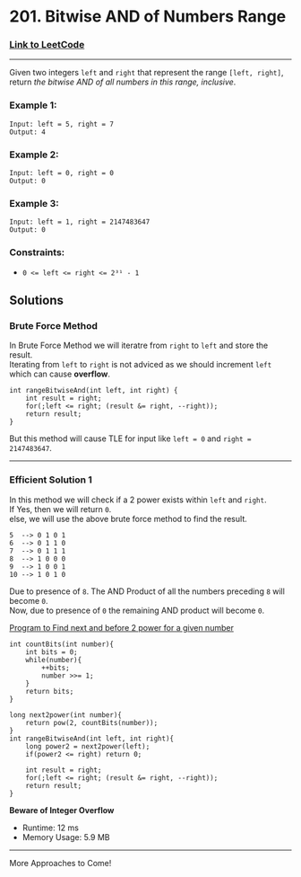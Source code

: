 # 201. Bitwise AND of Numbers Range

### <a href=https://leetcode.com/problems/bitwise-and-of-numbers-range/>Link to LeetCode</a>
---
Given two integers `left` and `right` that represent the range `[left, right]`,<br> 
return _the bitwise AND of all numbers in this range, inclusive_.

### **Example 1:**
```
Input: left = 5, right = 7
Output: 4
```

### **Example 2:**
```
Input: left = 0, right = 0
Output: 0
```

### **Example 3:**
```
Input: left = 1, right = 2147483647
Output: 0
```
### **Constraints:**

* ```0 <= left <= right <= 2³¹ - 1```


## Solutions

### Brute Force Method
In Brute Force Method we will iteratre from `right` to `left` and store the result. <br>
Iterating from `left` to `right` is not adviced as we should increment `left` which can cause **overflow**.
```
int rangeBitwiseAnd(int left, int right) {
    int result = right; 
    for(;left <= right; (result &= right, --right));
    return result; 
}
```

But this method will cause TLE for input like ```left = 0``` and ```right = 2147483647```.

---
### Efficient Solution 1
In this method we will check if a 2 power exists within `left` and `right`. <br>
If Yes, then we will return `0`. <br>
else, we will use the above brute force method to find the result. <br>

```
5  --> 0 1 0 1
6  --> 0 1 1 0
7  --> 0 1 1 1
8  --> 1 0 0 0
9  --> 1 0 0 1
10 --> 1 0 1 0
```
Due to presence of `8`. The AND Product of all the numbers preceding `8` will become `0`.<br>
Now, due to presence of `0` the remaining AND product will become `0`.<br>

<a href=https://github.com/JAIDHEER007/becomeCODER-CPP/blob/main/Bit%20Magic/power2_next_before.cpp>Program to Find next and before 2 power for a given number</a><br>
```
int countBits(int number){
    int bits = 0;
    while(number){
        ++bits; 
        number >>= 1;
    }
    return bits; 
}

long next2power(int number){
    return pow(2, countBits(number)); 
}
int rangeBitwiseAnd(int left, int right){
    long power2 = next2power(left);
    if(power2 <= right) return 0; 
    
    int result = right; 
    for(;left <= right; (result &= right, --right));
    return result; 
}
```
**Beware of Integer Overflow** 
* Runtime: 12 ms
* Memory Usage: 5.9 MB
---
More Approaches to Come!

